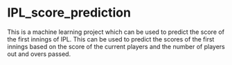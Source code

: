 # IPL_score_prediction

This is a machine learning project which can be used to predict the score of the first innings of IPL.
This can be used to predict the scores of the first innings based on the score of the current players and the number of players out and overs passed.
